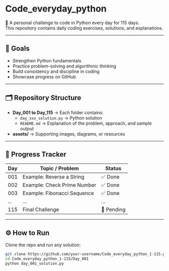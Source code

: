 # Code_everyday_python

🚀 A personal challenge to code in Python every day for 115 days.  
This repository contains daily coding exercises, solutions, and explanations.

---

## 📌 Goals
- Strengthen Python fundamentals
- Practice problem-solving and algorithmic thinking
- Build consistency and discipline in coding
- Showcase progress on GitHub

---

## 🗂 Repository Structure
- **Day_001 to Day_115** → Each folder contains:
  - `day_xxx_solution.py` → Python solution
  - `README.md` → Explanation of the problem, approach, and sample output
- **assets/** → Supporting images, diagrams, or resources

---

## 📅 Progress Tracker

| Day | Topic / Problem | Status |
|-----|-----------------|--------|
| 001 | Example: Reverse a String | ✅ Done |
| 002 | Example: Check Prime Number | ✅ Done |
| 003 | Example: Fibonacci Sequence | ✅ Done |
| ... | ... | ... |
| 115 | Final Challenge | 🔲 Pending |

---

## ⚙️ How to Run
Clone the repo and run any solution:

```bash
git clone https://github.com/your-username/Code_everyday_python_1-115.git
cd Code_everyday_python_1-115/Day_001
python day_001_solution.py
